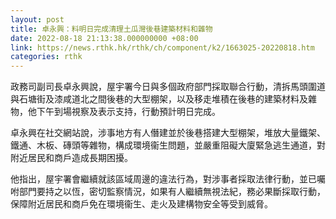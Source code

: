 ```yaml
---
layout: post
title: 卓永興：料明日完成清理土瓜灣後巷建築材料和雜物
date: 2022-08-18 21:13:38.000000000 +08:00
link: https://news.rthk.hk/rthk/ch/component/k2/1663025-20220818.htm
categories: rthk
---
```


政務司副司長卓永興說，屋宇署今日與多個政府部門採取聯合行動，清拆馬頭圍道與石塘街及漆咸道北之間後巷的大型棚架，以及移走堆積在後巷的建築材料及雜物，他下午到場視察及表示支持，行動預計明日完成。

卓永興在社交網站說，涉事地方有人僭建並於後巷搭建大型棚架，堆放大量鐵架、鐵通、木板、磚頭等雜物，構成環境衞生問題，並嚴重阻礙大廈緊急逃生通道，對附近居民和商戶造成長期困擾。

他指出，屋宇署會繼續就該區域周邊的違法行為，對涉事者採取法律行動，並已囑咐部門要持之以恆，密切監察情況，如果有人繼續無視法紀，務必果斷採取行動，保障附近居民和商戶免在環境衞生、走火及建構物安全等受到威脅。
